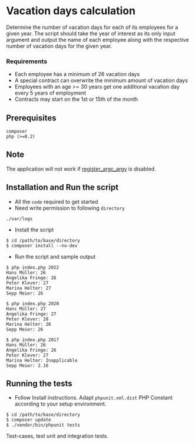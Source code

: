 # Vacation days calculation
Determine the number of vacation days for each of its employees for a given year.
The script should take the year of interest as its only input argument and output the name of each
employee along with the respective number of vacation days for the given year.

### Requirements
- Each employee has a minimum of 26 vacation days
- A special contract can overwrite the minimum amount of vacation days
- Employees with an age >= 30 years get one additional vacation day every 5 years of
employment
- Contracts may start on the 1st or 15th of the month

## Prerequisites
```
composer
php (>=8.2)
```

## Note
The application will not work if [register_argc_argv](http://php.net/manual/en/ini.core.php#ini.register-argc-argv) is disabled.

## Installation and Run the script
- All the `code` required to get started
- Need write permission to following `directory`

`./var/logs`

- Install the script
```shell
$ cd /path/to/base/directory
$ composer install --no-dev
```

- Run the script and sample output

```shell
$ php index.php 2022
Hans Müller: 26
Angelika Fringe: 26
Peter Klever: 27
Marina Helter: 27
Sepp Meier: 26
```

```shell
$ php index.php 2020
Hans Müller: 27
Angelika Fringe: 27
Peter Klever: 28
Marina Helter: 26
Sepp Meier: 26
```

```shell
$ php index.php 2017
Hans Müller: 26
Angelika Fringe: 26
Peter Klever: 27
Marina Helter: Inapplicable
Sepp Meier: 2.16
```

## Running the tests

- Follow Install instructions.
Adapt `phpunit.xml.dist` PHP Constant according to your setup environment.

```shell
$ cd /path/to/base/directory
$ composer update
$ ./vendor/bin/phpunit tests
```

Test-cases, test unit and integration tests.